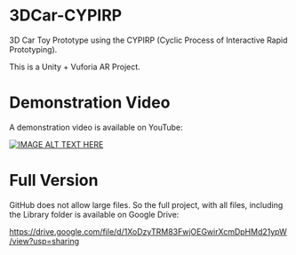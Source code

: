 # 3DCar-CYPIRP
3D Car Toy Prototype using the CYPIRP (Cyclic Process of Interactive Rapid Prototyping).

This is a Unity + Vuforia AR Project.

# Demonstration Video
A demonstration video is available on YouTube:

[![IMAGE ALT TEXT HERE](http://img.youtube.com/vi/q7QNOgbb04Q/0.jpg)](http://www.youtube.com/watch?v=q7QNOgbb04Q)


# Full Version
GitHub does not allow large files. So the full project, with all files, including the Library folder is available on Google Drive:

https://drive.google.com/file/d/1XoDzyTRM83FwjOEGwirXcmDpHMd21ypW/view?usp=sharing
